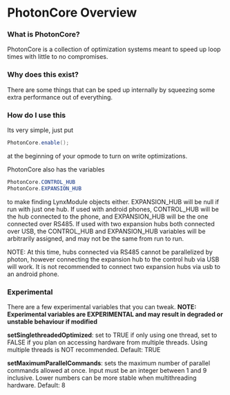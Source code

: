 # PhotonCore Overview

### What is PhotonCore?

PhotonCore is a collection of optimization systems meant to speed up loop times with little to no compromises.

### Why does this exist?

There are some things that can be sped up internally by squeezing some extra performance out of everything.

### How do I use this

Its very simple, just put

```java
PhotonCore.enable();
```

at the beginning of your opmode to turn on write optimizations.

PhotonCore also has the variables

```java
PhotonCore.CONTROL_HUB
PhotonCore.EXPANSION_HUB
```

to make finding LynxModule objects either. EXPANSION_HUB will be null if run with just one hub. If used with android phones, CONTROL_HUB will be the hub connected to the phone, and EXPANSION_HUB will be the one connected over RS485.
If used with two expansion hubs both connected over USB, the CONTROL_HUB and EXPANSION_HUB variables will be arbitrarily assigned, and may not be the same from run to run.

NOTE: At this time, hubs connected via RS485 cannot be parallelized by photon, however connecting the expansion hub to the control hub via USB will work. It is not recommended to connect two expansion hubs via usb to an android phone.

### Experimental

There are a few experimental variables that you can tweak.
**NOTE: Experimental variables are EXPERIMENTAL and may result in degraded or unstable behaviour if modified**

**setSinglethreadedOptimized**: set to TRUE if only using one thread, set to FALSE if you plan on accessing hardware from multiple threads. Using multiple threads is NOT recommended. Default: TRUE

**setMaximumParallelCommands**: sets the maximum number of parallel commands allowed at once. Input must be an integer between 1 and 9 inclusive. Lower numbers can be more stable when multithreading hardware. Default: 8

